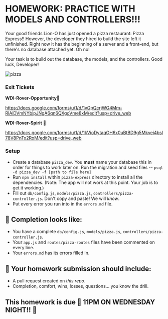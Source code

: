 # HOMEWORK: PRACTICE WITH MODELS AND CONTROLLERS!!!

Your good friends Lion-O has just opened a pizza restaurant: Pizza Express!! However, the developer they hired to build the site left it unfinished. Right now it has the beginning of a server and a front-end, but there's no database attached yet. Oh no!

Your task is to build out the database, the models, and the controllers. Good luck, Developer!

![pizza](https://www.hungryhowies.com/sites/default/files/1.png)

### Exit Tickets
**WDI-Rover-Opportunity**🔴

https://docs.google.com/forms/u/1/d/1vGpQcrjWG4Mm-RlAiDVmNYbipJNgA6qn6QXgoVme8xM/edit?usp=drive_web

**WDI-Rover-Spirit** 🔵

https://docs.google.com/forms/u/1/d/1kVioDytaqOH6x0uBtBD9g5Mkvei4bsl78V8PnTx2RoM/edit?usp=drive_web

### Setup

- Create a database `pizza_dev`. You **must** name your database this in order for things to work later on. Run the migration and seed files -- `psql -d pizza_dev -f [path to file here]`
- Run `npm install` within `pizza-express` directory to install all the dependencies. (Note: The app will not work at this point. Your job is to get it working.)
- Fill out `db/config.js`, `models/pizza.js`, `controllers/pizza-controller.js`. Don't copy and paste! We will _know_.
- Put every error you run into in the `errors.md` file.


## 🚀 Completion looks like:

- You have a complete `db/config.js`, `models/pizza.js`, `controllers/pizza-controller.js`.
- Your `app.js` and `routes/pizza-routes` files have been commented on every line.
- Your `errors.md` has its errors filled in.

## 🚀 Your homework submission should include:

- A pull request created on _this repo_.
- Completion, comfort, wins, losses, questions... you know the drill.

## This homework is due 🚨 11PM ON WEDNESDAY NIGHT!! 🚨

